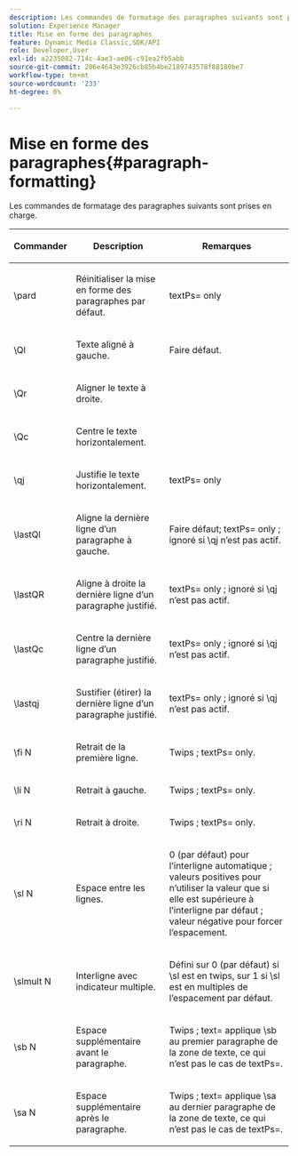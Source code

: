 ```yaml
---
description: Les commandes de formatage des paragraphes suivants sont prises en charge.
solution: Experience Manager
title: Mise en forme des paragraphes
feature: Dynamic Media Classic,SDK/API
role: Developer,User
exl-id: a2235082-714c-4ae3-ae06-c91ea2fb5abb
source-git-commit: 206e4643e3926cb85b4be2189743578f88180be7
workflow-type: tm+mt
source-wordcount: '233'
ht-degree: 0%

---
```


# Mise en forme des paragraphes{#paragraph-formatting}

Les commandes de formatage des paragraphes suivants sont prises en charge.

<table id="table_5DD044E1C0614A29A2413557DF57197D"> 
 <thead> 
  <tr> 
   <th class="entry"> <p>Commander </p> </th> 
   <th class="entry"> <p>Description </p> </th> 
   <th class="entry"> <p>Remarques </p> </th> 
  </tr> 
 </thead>
 <tbody> 
  <tr> 
   <td> <span class="codeph"> \pard </span> </td> 
   <td> <p>Réinitialiser la mise en forme des paragraphes par défaut. </p> </td> 
   <td> <p> <span class="codeph"> textPs= </span> only </p> </td> 
  </tr> 
  <tr> 
   <td> <span class="codeph"> \Ql </span> </td> 
   <td> <p>Texte aligné à gauche. </p> </td> 
   <td> <p>Faire défaut. </p> </td> 
  </tr> 
  <tr> 
   <td> <span class="codeph"> \Qr </span> </td> 
   <td> <p>Aligner le texte à droite. </p> </td> 
   <td> <p> </p> </td> 
  </tr> 
  <tr> 
   <td> <span class="codeph"> \Qc </span> </td> 
   <td> <p>Centre le texte horizontalement. </p> </td> 
   <td> <p> </p> </td> 
  </tr> 
  <tr> 
   <td> <span class="codeph"> \qj </span> </td> 
   <td> <p>Justifie le texte horizontalement. </p> </td> 
   <td> <p> <span class="codeph"> textPs= </span> only </p> </td> 
  </tr> 
  <tr> 
   <td> <span class="codeph"> \lastQl </span> </td> 
   <td> <p>Aligne la dernière ligne d’un paragraphe à gauche. </p> </td> 
   <td> <p>Faire défaut; <span class="codeph"> textPs= </span> only ; ignoré si <span class="codeph"> \qj n’est </span>pas actif. </p> </td> 
  </tr> 
  <tr> 
   <td> <span class="codeph"> \lastQR </span> </td> 
   <td> <p>Aligne à droite la dernière ligne d’un paragraphe justifié. </p> </td> 
   <td> <p> <span class="codeph"> textPs= </span> only ; ignoré si <span class="codeph"> \qj n’est </span> pas actif. </p> </td> 
  </tr> 
  <tr> 
   <td> <span class="codeph"> \lastQc </span> </td> 
   <td> <p>Centre la dernière ligne d’un paragraphe justifié. </p> </td> 
   <td> <p> <span class="codeph"> textPs= </span> only ; ignoré si <span class="codeph"> \qj n’est </span>pas actif. </p> </td> 
  </tr> 
  <tr> 
   <td> <span class="codeph"> \lastqj </span> </td> 
   <td> <p>Sustifier (étirer) la dernière ligne d’un paragraphe justifié. </p> </td> 
   <td> <p> <span class="codeph"> textPs= </span> only ; ignoré si <span class="codeph"> \qj n’est </span>pas actif. </p> </td> 
  </tr> 
  <tr> 
   <td> <span class="codeph"> \fi <span class="varname"> N </span> </span> </td> 
   <td> <p>Retrait de la première ligne. </p> </td> 
   <td> <p>Twips ; <span class="codeph"> textPs= </span> only. </p> </td> 
  </tr> 
  <tr> 
   <td> <span class="codeph"> \li <span class="varname"> N </span> </span> </td> 
   <td> <p>Retrait à gauche. </p> </td> 
   <td> <p>Twips ; <span class="codeph"> textPs= </span> only. </p> </td> 
  </tr> 
  <tr> 
   <td> <span class="codeph"> \ri <span class="varname"> N </span> </span> </td> 
   <td> <p>Retrait à droite. </p> </td> 
   <td> <p>Twips ; <span class="codeph"> textPs= </span> only. </p> </td> 
  </tr> 
  <tr> 
   <td> <span class="codeph"> \sl <span class="varname"> N </span> </span> </td> 
   <td> <p>Espace entre les lignes. </p> </td> 
   <td> <p>0 (par défaut) pour l’interligne automatique ; valeurs positives pour n’utiliser la valeur que si elle est supérieure à l’interligne par défaut ; valeur négative pour forcer l’espacement. </p> </td> 
  </tr> 
  <tr> 
   <td> <span class="codeph"> \slmult <span class="varname"> N </span> </span> </td> 
   <td> <p>Interligne avec indicateur multiple. </p> </td> 
   <td> <p>Défini sur 0 (par défaut) si <span class="codeph"> \sl </span> est en twips, sur 1 si <span class="codeph"> \sl </span> est en multiples de l’espacement par défaut. </p> </td> 
  </tr> 
  <tr> 
   <td> <span class="codeph"> \sb <span class="varname"> N </span> </span> </td> 
   <td> <p>Espace supplémentaire avant le paragraphe. </p> </td> 
   <td> <p>Twips ; <span class="codeph"> text= </span>applique \sb <span class="codeph"> au premier paragraphe de la zone de texte, ce </span> qui n’est <span class="codeph"> pas le cas de textPs=</span>. </p> </td> 
  </tr> 
  <tr> 
   <td> <span class="codeph"> \sa <span class="varname"> N </span> </span> </td> 
   <td> <p>Espace supplémentaire après le paragraphe. </p> </td> 
   <td> <p>Twips ; <span class="codeph"> text= </span> applique \sa <span class="codeph"> au dernier paragraphe de la zone de texte, ce </span> qui n’est <span class="codeph"> pas le cas de textPs=</span>. </p> </td> 
  </tr> 
 </tbody> 
</table>
